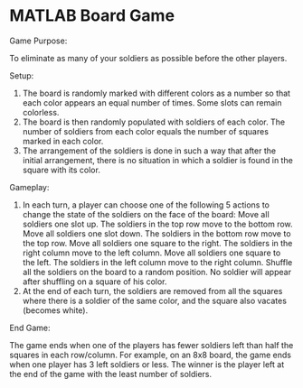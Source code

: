 # MATLAB Board Game

Game Purpose:

To eliminate as many of your soldiers as possible before the other players.

Setup:

1. The board is randomly marked with different colors as a number so that each color appears an equal number of times. Some slots can remain colorless.
2. The board is then randomly populated with soldiers of each color. The number of soldiers from each color equals the number of squares marked in each color.
3. The arrangement of the soldiers is done in such a way that after the initial arrangement, there is no situation in which a soldier is found in the square with its color.

Gameplay:

1. In each turn, a player can choose one of the following 5 actions to change the state of the soldiers on the face of the board:
  Move all soldiers one slot up. The soldiers in the top row move to the bottom row.
  Move all soldiers one slot down. The soldiers in the bottom row move to the top row.
  Move all soldiers one square to the right. The soldiers in the right column move to the left column.
  Move all soldiers one square to the left. The soldiers in the left column move to the right column.
  Shuffle all the soldiers on the board to a random position. No soldier will appear after shuffling on a square of his color.
2. At the end of each turn, the soldiers are removed from all the squares where there is a soldier of the same color, and the square also vacates (becomes white).

End Game:

The game ends when one of the players has fewer soldiers left than half the squares in each row/column. For example, on an 8x8 board, the game ends when one player has 3 left soldiers or less.
The winner is the player left at the end of the game with the least number of soldiers.
